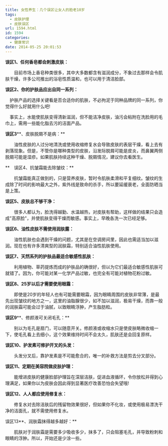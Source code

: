 ```yaml
---
title: 女性养生：几个误区让女人的脸老10岁
tags:
  - 皮肤护理
  - 皮肤误区
url: 1594.html
id: 1594
categories:
  - 健康常识
date: 2014-05-25 20:01:53
---
```


**误区1、任何香皂都会刺激皮肤：**

　　目前市场上香皂种类很多，其中大多数都含有滋润成分，不象过去那样会令肌肤干燥，许多公司推出的浴皂性质温和，也可以用于清洁脸部。

**误区2、你的护肤品应出自同一系列：**

　护肤产品的选择关键看是否合适你的肌肤，不必拘泥于同种品牌的同一系列，你觉得什么好就用什么吧!

　事实上，水能使肌肤变得清新滋润，但不能洁净皮肤，油污会粘附在洗脸用的毛巾上，需用一些能化脂去污的洁面产品。

**误区3****、皮肤脱屑不是病：**

　　油性皮肤的人过分地清洗或使用收缩修复水会导致皮肤的表层干燥，看上去有剥落现象。但是，不管你是哪种类型的皮肤，沿发际脱屑可能是皮炎，而鼻翼两侧脱屑可能是湿疹。如果肌肤持续这种干燥、脱屑情况，建议你去看医生。

**　误区4、抗皱霜能去除皱纹：**

　　抗皱霜能真正做到的，只是营养皮肤，暂时令肌肤柔滑和平复细纹。皱纹的生成除了时间的影响最大之外，紫外线是致命的杀手，所以要延缓衰老，全面防晒当是上策。

**误区5、皮肤总不够干净：**

　　很多人都认为，脸洗得越勤、水温越热，对皮肤有帮助，这样做的结果只会造成"高原脸"，并使肌肤变得干燥而敏感。事实上，早晚各洗一次已经足够。

**误区6、油性皮肤不需使用润肤露：**

　　油性肌肤也会遇到干燥的问题，尤其是在空调房间里，因此也需适当加以滋润。现在也有许多清爽型的润肤霜，特别适合油性肌肤使用。

**误区7、天然系列的护肤品最适合敏感性肌肤：**

　　利用植物、草药提炼而成的护肤品的确很好，但以为它们最适合敏感性肌肤可就错了。因为，你可能对某一化学产品过敏，也完全有可能对植物花粉过敏。

**误区8、25岁以后才需要使用眼霜：**

　　即使是20岁的年轻人也有可能需要眼霜，因为眼睛周围的皮肤非常薄，是最先出现皱纹的地方之一，这里的油脂腺很少，如不加以滋润，极易干燥，而靠一般的润肤霜可能会过于油腻，以致眼睛浮肿，产生脂肪粒。

**误区9****、修颜液可关闭毛孔：**

　　别以为毛孔是扇门，可以随意开关。修颜液或收缩水只是使皮肤略微收缩一下，使毛孔看上去细小，这个效果维持时间不会太久，肌肤还是会回复原样。

**误区10、护发素可修护开叉的头发：**

　　头发分叉后，靠护发素是不可能愈合的，唯一的补救方法是剪去分叉部分。

**误区11、定期在美容院做皮肤护理：**

　　能增进皮肤的健康脸部护理旨在深层洁肤，促进血液循环，令你放松并得到心理满足，如果你以为皮肤会因此得到显著医疗改善恐怕会失望哦!

**误区12、人人都应使用修复水：**

　　修复水对去除洁肤后的残留物效果很好，但如果你不化妆，或使用极易漂洗干净的洁面孔，就不需使用修复水。

误区13**、润肤霜抹得越多越好：**

　　肌肤对于润肤霜是需要多少吸收多少，抹多了，只会阻塞毛孔，并导致粉刺和眼睛的浮肿。所以，开始还是少涂一些。